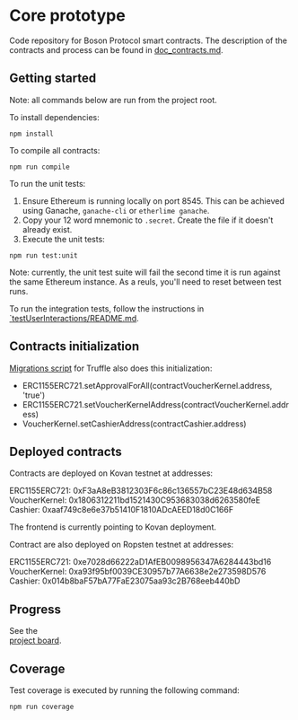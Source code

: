 # Core prototype

Code repository for Boson Protocol smart contracts. The description of the 
contracts and process can be found in [doc_contracts.md](doc_contracts.md).    

## Getting started

Note: all commands below are run from the project root.

To install dependencies:

```shell script
npm install
````

To compile all contracts:

```shell script
npm run compile
```

To run the unit tests:

1. Ensure Ethereum is running locally on port 8545. This can be achieved using
   Ganache, `ganache-cli` or `etherlime ganache`.
1. Copy your 12 word mnemonic to `.secret`. Create the file if it doesn't 
   already exist.
1. Execute the unit tests:

```shell script
npm run test:unit
``` 

Note: currently, the unit test suite will fail the second time it is run against
the same Ethereum instance. As a reuls, you'll need to reset between test runs.

To run the integration tests, follow the instructions in 
[`testUserInteractions/README.md](testUserInteractions/README.md).

## Contracts initialization
 
[Migrations script](./migrations/2_deploy_contracts.js) for Truffle also does 
this initialization:

- ERC1155ERC721.setApprovalForAll(contractVoucherKernel.address, 'true')
- ERC1155ERC721.setVoucherKernelAddress(contractVoucherKernel.address)
- VoucherKernel.setCashierAddress(contractCashier.address)

## Deployed contracts

Contracts are deployed on Kovan testnet at addresses:
  
ERC1155ERC721: 0xF3aA8eB3812303F6c86c136557bC23E48d634B58  
VoucherKernel: 0x1806312211bd1521430C953683038d6263580feE  
Cashier: 0xaaf749c8e6e37b51410F1810ADcAEED18d0C166F   

The frontend is currently pointing to Kovan deployment.  

Contract are also deployed on Ropsten testnet at addresses:
  
ERC1155ERC721: 0xe7028d66222aD1AfEB0098956347A6284443bd16  
VoucherKernel: 0xa93f95bf0039CE30957b77A6638e2e273598D576  
Cashier: 0x014b8baF57bA77FaE23075aa93c2B768eeb440bD  

## Progress

See the  
[project board](https://github.com/bosonprotocol/bsn-core-prototype/projects/2).

## Coverage

Test coverage is executed by running the following command: 

``` 
npm run coverage
```
